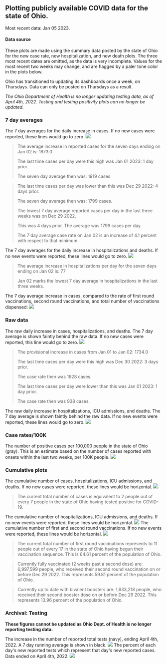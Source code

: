 ## Plotting publicly available COVID data for the state of Ohio. 

Most recent data: Jan 05 2023. 

#### Data source
These plots are made using the summary data posted by the state of Ohio for the new case rate,
    new hospitalization, and new death plots. The three most recent dates are omitted, as the data is very incomplete. Values for the most recent two weeks may change, and are flagged by a paler tone color in the plots below. 

Ohio has transitioned to updating its dashboards once a week, on Thursdays. Data can only be posted on Thursdays as a result. 

*The Ohio Department of Health is no longer updating testing data, as of April 4th, 2022. Testing and testing positivity plots can no longer be updated.* 

### 7 day averages
The 7 day averages for the daily increase in cases. If no new cases were reported, these lines would go to zero.
![](7dayaverage_cases.png)

>The average increase in reported cases for the seven days ending on Jan 02 is: 1873.0
>
>The last time cases per day were this high was Jan 01 2023: 1 day prior.
>
>The seven day average then was: 1919 cases.

>
>The last time cases per day was lower than this was Dec 29 2022: 4 days prior.
>
>The seven day average then was: 1799 cases.
>
>The lowest 7 day average reported cases per day in the last three weeks was on Dec 29 2022.
>
>This was 4 days prior. The average was 1799 cases per day.
>
>The 7 day average case rate on Jan 02 is an increase of 4.1 percent with respect to that minimum.

The 7 day averages for the daily increase in hospitalizations and deaths. If no new events were reported, these lines would go to zero.
![](7dayaverage_hospital.png)

>The average increase in hospitalizations per day for the seven days ending on Jan 02 is: 77
>
>Jan 02 marks the lowest 7 day average in hospitalizations in the last three weeks.

The 7 day average increase in cases, compared to the rate of first round vaccinations, second round vaccinations, and total number of vaccinations dispensed:
![](DailyVaccinationsCases.png)

### Raw data
The raw daily increase in cases, hospitalizations, and deaths. The 7 day average is shown faintly behind the raw data. If no new cases were reported, this line would go to zero.
![](DailyCases.png)

>The provisional increase in cases from Jan 01 to Jan 02: 1734.0 
>
>The last time cases per day were this high was Dec 30 2022: 3 days prior. 
>
>The case rate then was 1928 cases.
>
>The last time cases per day were lower than this was Jan 01 2023: 1 day prior. 
>
>The case rate then was 938 cases.

The raw daily increase in hospitalizations, ICU admissions, and deaths. The 7 day average is shown faintly behind the raw data. If no new events were reported, these lines would go to zero.
![](DailyHospitalizations.png)

### Case rates/100K 

The number of positive cases per 100,000 people in the state of Ohio (gray). This is an estimate based on the number of cases reported with onsets within the last two weeks, per 100K people.
![](7dayaverage_rate.png)
### Cumulative plots
The cumulative number of cases, hospitalizations, ICU admissions, and deaths. If no new cases were reported, these lines would be horizontal.
![](Cases.png)

>The current total number of cases is equivalent to 2 people out of every 7 people in the state of Ohio having tested positive for COVID-19.

The cumulative number of hospitalizations, ICU admissions, and deaths. If no new events were reported, these lines would be horizontal.
![](Hospitalizations.png)
The cumulative number of first and second round vaccinations. If no new events were reported, these lines would be horizontal.
![](Vaccinations.png)

>The current total number of first round vaccinations represents to 11 people out of every 17 in the state of Ohio having begun their vaccination sequence.
>This is 64.61 percent of the population of Ohio.

>Currently fully vaccinated (2 weeks past a second dose) are: 6,997,599 people, who received their second round vaccination on or before Dec 29 2022.
>This represents 59.81 percent of the population of Ohio.

>Currently up to date with bivalent boosters are: 1,633,218 people, who received their second booster dose on or before Dec 29 2022.
>This represents 13.96 percent of the population of Ohio.

### Archival: Testing
**These figures cannot be updated as Ohio Dept. of Health is no longer reporting testing data.**

The increase in the number of reported total tests (navy), ending April 4th, 2022. A 7 day running average is shown in black.
![](DailyTests.png)
The percent of each day's new reported tests which represent that day's new reported cases. Data ended on April 4th, 2022.
![](percentpositive_tests.png)


